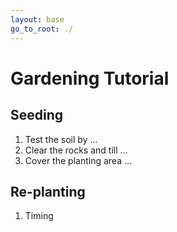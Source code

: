 ```yaml
---
layout: base
go_to_root: ./
---
```

# Gardening Tutorial

## Seeding

1. Test the soil by ...
2. Clear the rocks and till ...
3. Cover the planting area ...

## Re-planting

1. Timing
